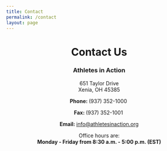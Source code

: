 ```yaml
---
title: Contact
permalink: /contact
layout: page
---
```

<div class="container pt20"><div style="text-align: center;">
<h1>Contact Us</h1>
<h3>Athletes in Action</h3>
<p>651 Taylor Drive <br> Xenia, OH 45385</p>
<p><strong> Phone: </strong> (937) 352-1000&nbsp;</p>
<p><strong>Fax: </strong> (937) 352-1001&nbsp;</p>
<p><strong> Email: </strong> <a href="mailto:info@athletesinaction.org" target="_blank"> info@athletesinaction.org</a></p>
<p>Office hours are: <br> <strong> Monday - Friday from 8:30 a.m. - 5:00 p.m. (EST) </strong></p>
</div>
</div>